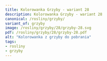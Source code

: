 ```yaml
---
title: Kolorowanka Grzyby - wariant 28
description: Kolorowanka Grzyby - wariant 28
canonical: /rosliny/grzyby/
variant_of: grzyby
image: /rosliny/grzyby/28/grzyby-28.svg
pdf: /rosliny/grzyby/28/grzyby-28.pdf
alt: "Kolorowanka z grzyby do pobrania"
tags:
- rosliny
- grzyby
---
```

